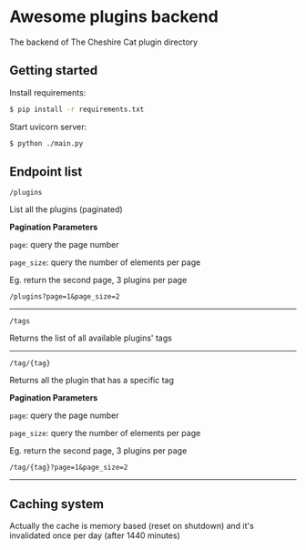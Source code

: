 # Awesome plugins backend
The backend of The Cheshire Cat plugin directory

## Getting started

Install requirements:   

```bash
$ pip install -r requirements.txt
```

Start uvicorn server:   

```bash
$ python ./main.py
```


## Endpoint list

```
/plugins
```

List all the plugins (paginated)

**Pagination Parameters**

`page`: query the page number   

`page_size`: query the number of elements per page

Eg. return the second page, 3 plugins per page 
```
/plugins?page=1&page_size=2
```   

---   


```
/tags
```

Returns the list of all available plugins' tags   

---   


```
/tag/{tag}
```

Returns all the plugin that has a specific tag   

**Pagination Parameters**

`page`: query the page number   

`page_size`: query the number of elements per page

Eg. return the second page, 3 plugins per page 
```
/tag/{tag}?page=1&page_size=2
```   


---   


## Caching system

Actually the cache is memory based (reset on shutdown) and it's invalidated once per day (after 1440 minutes)
